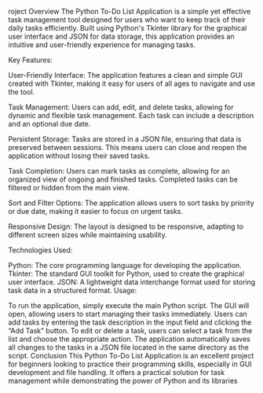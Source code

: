 roject Overview
The Python To-Do List Application is a simple yet effective task management tool designed for users who want to keep track of their daily tasks efficiently. Built using Python's Tkinter library for the graphical user interface and JSON for data storage, this application provides an intuitive and user-friendly experience for managing tasks.

Key Features:

User-Friendly Interface: The application features a clean and simple GUI created with Tkinter, making it easy for users of all ages to navigate and use the tool.

Task Management: Users can add, edit, and delete tasks, allowing for dynamic and flexible task management. Each task can include a description and an optional due date.

Persistent Storage: Tasks are stored in a JSON file, ensuring that data is preserved between sessions. This means users can close and reopen the application without losing their saved tasks.

Task Completion: Users can mark tasks as complete, allowing for an organized view of ongoing and finished tasks. Completed tasks can be filtered or hidden from the main view.

Sort and Filter Options: The application allows users to sort tasks by priority or due date, making it easier to focus on urgent tasks.

Responsive Design: The layout is designed to be responsive, adapting to different screen sizes while maintaining usability.

Technologies Used:

Python: The core programming language for developing the application.
Tkinter: The standard GUI toolkit for Python, used to create the graphical user interface.
JSON: A lightweight data interchange format used for storing task data in a structured format.
Usage:

To run the application, simply execute the main Python script. The GUI will open, allowing users to start managing their tasks immediately.
Users can add tasks by entering the task description in the input field and clicking the “Add Task” button.
To edit or delete a task, users can select a task from the list and choose the appropriate action.
The application automatically saves all changes to the tasks in a JSON file located in the same directory as the script.
Conclusion
This Python To-Do List Application is an excellent project for beginners looking to practice their programming skills, especially in GUI development and file handling. It offers a practical solution for task management while demonstrating the power of Python and its libraries

<!---
Wolv-2017/Wolv-2017 is a ✨ special ✨ repository because its `README.md` (this file) appears on your GitHub profile.
You can click the Preview link to take a look at your changes.
--->
